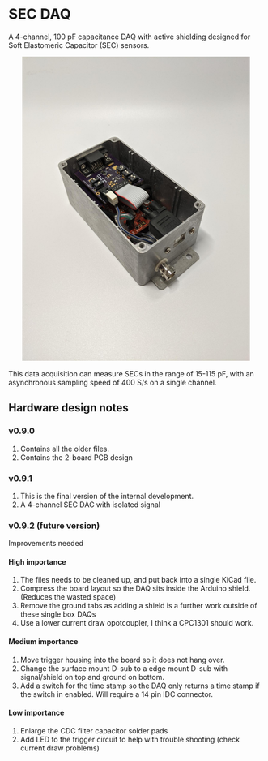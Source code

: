 # SEC DAQ
A 4-channel, 100 pF capacitance DAQ with active shielding designed for Soft Elastomeric Capacitor (SEC) sensors.

<p align="center">
<img src="image.jpg" alt="drawing" width="450"/>
</p>
<p align="center">
</p>

This data acquisition can measure SECs in the range of 15-115 pF, with an asynchronous sampling speed of 400 S/s on a single channel.

## Hardware design notes

### v0.9.0
1. Contains all the older files. 
1. Contains the 2-board PCB design

### v0.9.1
1. This is the final version of the internal development. 
1. A 4-channel SEC DAC with isolated signal

### v0.9.2 (future version)
Improvements needed

#### High importance
1. The files needs to be cleaned up, and put back into a single KiCad file.
1. Compress the board layout so the DAQ sits inside the Arduino shield. (Reduces the wasted space)
1. Remove the ground tabs as adding a shield is a further work outside of these single box DAQs
1. Use a lower current draw opotcoupler, I think a CPC1301 should work. 
 
#### Medium importance
1. Move trigger housing into the board so it does not hang over.
1. Change the surface mount D-sub to a edge mount D-sub with signal/shield on top and ground on bottom. 
1. Add a switch for the time stamp so the DAQ only returns a time stamp if the switch in enabled. Will require a 14 pin IDC connector.

#### Low importance 
1. Enlarge the CDC filter capacitor solder pads
1. Add LED to the trigger circuit to help with trouble shooting (check current draw problems)

















